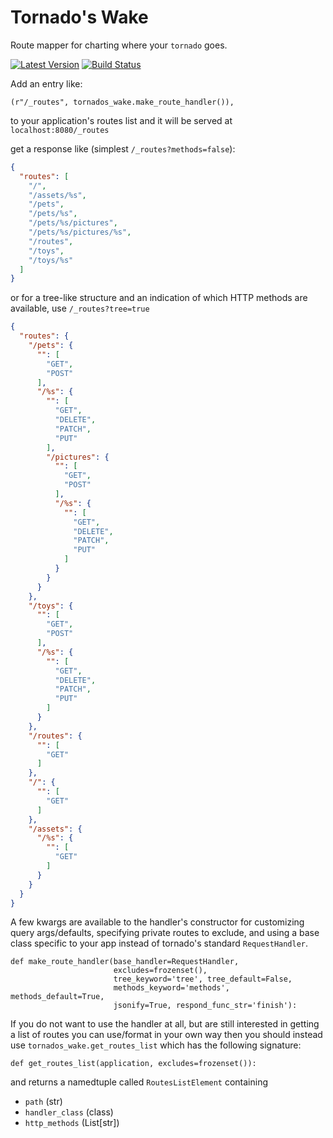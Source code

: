 # Tornado's Wake
Route mapper for charting where your `tornado` goes.

[![Latest Version](https://badge.fury.io/py/tornados-wake.png)](https://pypi.python.org/pypi/tornados-wake/)
[![Build Status](https://travis-ci.org/jonmcoe/tornados-wake.svg?branch=master)](https://travis-ci.org/jonmcoe/tornados-wake)

Add an entry like:

`(r"/_routes", tornados_wake.make_route_handler()),`

to your application's routes list and it will be served at `localhost:8080/_routes`

get a response like (simplest `/_routes?methods=false`):

```json
{
  "routes": [
    "/",
    "/assets/%s",
    "/pets",
    "/pets/%s",
    "/pets/%s/pictures",
    "/pets/%s/pictures/%s",
    "/routes",
    "/toys",
    "/toys/%s"
  ]
}
```

or for a tree-like structure and an indication of which HTTP methods are available, use `/_routes?tree=true`

```json
{
  "routes": {
    "/pets": {
      "": [
        "GET",
        "POST"
      ],
      "/%s": {
        "": [
          "GET",
          "DELETE",
          "PATCH",
          "PUT"
        ],
        "/pictures": {
          "": [
            "GET",
            "POST"
          ],
          "/%s": {
            "": [
              "GET",
              "DELETE",
              "PATCH",
              "PUT"
            ]
          }
        }
      }
    },
    "/toys": {
      "": [
        "GET",
        "POST"
      ],
      "/%s": {
        "": [
          "GET",
          "DELETE",
          "PATCH",
          "PUT"
        ]
      }
    },
    "/routes": {
      "": [
        "GET"
      ]
    },
    "/": {
      "": [
        "GET"
      ]
    },
    "/assets": {
      "/%s": {
        "": [
          "GET"
        ]
      }
    }
  }
}
```

A few kwargs are available to the handler's constructor for customizing query args/defaults,
specifying private routes to exclude, and using a base class specific to your app instead of tornado's
standard `RequestHandler`.

```
def make_route_handler(base_handler=RequestHandler,
                       excludes=frozenset(),
                       tree_keyword='tree', tree_default=False,
                       methods_keyword='methods', methods_default=True,
                       jsonify=True, respond_func_str='finish'):
```

If you do not want to use the handler at all, but are still interested in getting a list of routes you can use/format in
your own way then you should instead use `tornados_wake.get_routes_list` which has the following signature:

```
def get_routes_list(application, excludes=frozenset()):
```

and returns a namedtuple called `RoutesListElement` containing
* `path` (str)
* `handler_class` (class)
* `http_methods` (List[str])
